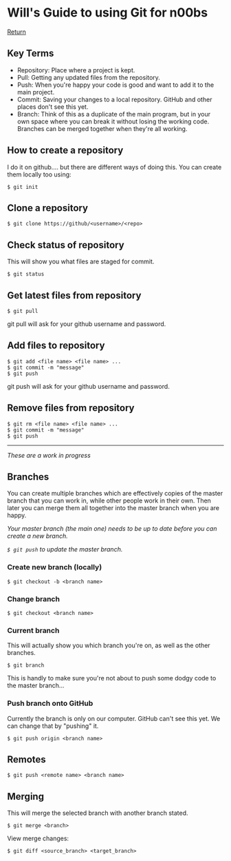 # Will's Guide to using Git for n00bs

[Return](../index.md)

## Key Terms

* Repository: Place where a project is kept.
* Pull: Getting any updated files from the repository.
* Push: When you're happy your code is good and want to add it to the main project.
* Commit: Saving your changes to a local repository. GitHub and other places don't see this yet.
* Branch: Think of this as a duplicate of the main program, but in your own space where you can break it without losing the working code. Branches can be merged together when they're all working.

## How to create a repository

I do it on github.... but there are different ways of doing this.
You can create them locally too using:

    $ git init


## Clone a repository

    $ git clone https://github/<username>/<repo>

## Check status of repository

This will show you what files are staged for commit. 

    $ git status

## Get latest files from repository

    $ git pull

git pull will ask for your github username and password.

## Add files to repository

    $ git add <file name> <file name> ...
    $ git commit -m "message"
    $ git push

git push will ask for your github username and password.

## Remove files from repository


    $ git rm <file name> <file name> ...
    $ git commit -m "message"
    $ git push




---

 *These are a work in progress*

## Branches

You can create multiple branches which are effectively copies of the master branch that you can work in, while other people work in their own. Then later you can merge them all together into the master branch when you are happy.

_Your master branch (the main one) needs to be up to date before you can create a new branch._ 

_`$ git push` to update the master branch._

### Create new branch (locally)

    $ git checkout -b <branch name>

### Change branch

    $ git checkout <branch name>
    
### Current branch 

This will actually show you which branch you're on, as well as the other branches.

    $ git branch

This is handly to make sure you're not about to push some dodgy code to the master branch...
    
### Push branch onto GitHub

Currently the branch is only on our computer. GitHub can't see this yet. We can change that by "pushing" it.

    $ git push origin <branch name>

## Remotes

    $ git push <remote name> <branch name>


## Merging

This will merge the selected branch with another branch stated.

    $ git merge <branch>

View merge changes:

    $ git diff <source_branch> <target_branch>
